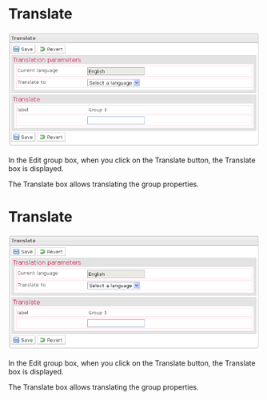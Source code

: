 <!--
author:
    - 'Jérôme Bogaerts'
created_at: '2012-04-12 18:29:21'
updated_at: '2013-03-13 13:59:16'
tags:
    - 'Manage Groups'
-->

Translate
=========

![](../resources/groups-translate.png)

In the Edit group box, when you click on the Translate button, the Translate box is displayed.

The Translate box allows translating the group properties.

Translate
=========

![](../resources/groups-translate.png)

In the Edit group box, when you click on the Translate button, the Translate box is displayed.

The Translate box allows translating the group properties.


